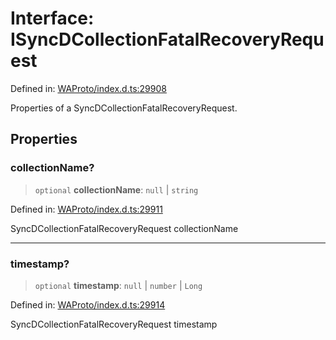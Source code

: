 # Interface: ISyncDCollectionFatalRecoveryRequest

Defined in: [WAProto/index.d.ts:29908](https://github.com/Fokusdotid/bail/blob/c004679536d41fcf32da31cecf70d3991dfa31b5/WAProto/index.d.ts#L29908)

Properties of a SyncDCollectionFatalRecoveryRequest.

## Properties

### collectionName?

> `optional` **collectionName**: `null` \| `string`

Defined in: [WAProto/index.d.ts:29911](https://github.com/Fokusdotid/bail/blob/c004679536d41fcf32da31cecf70d3991dfa31b5/WAProto/index.d.ts#L29911)

SyncDCollectionFatalRecoveryRequest collectionName

***

### timestamp?

> `optional` **timestamp**: `null` \| `number` \| `Long`

Defined in: [WAProto/index.d.ts:29914](https://github.com/Fokusdotid/bail/blob/c004679536d41fcf32da31cecf70d3991dfa31b5/WAProto/index.d.ts#L29914)

SyncDCollectionFatalRecoveryRequest timestamp
